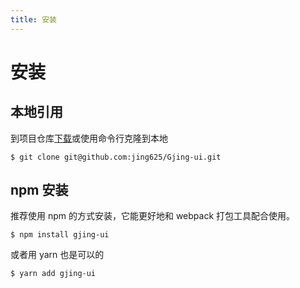 ```yaml
---
title: 安装
---
```


# 安装

## 本地引用
到项目仓库[下载](https://github.com/jing625/Gjing-ui)或使用命令行克隆到本地
```
$ git clone git@github.com:jing625/Gjing-ui.git
```
## npm 安装
推荐使用 npm 的方式安装，它能更好地和 webpack 打包工具配合使用。
```
$ npm install gjing-ui
```
或者用 yarn 也是可以的
```
$ yarn add gjing-ui
```

